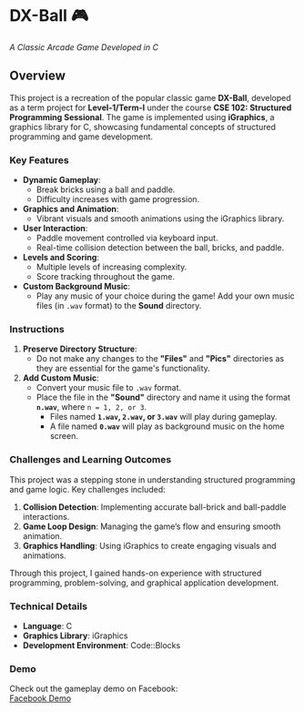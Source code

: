 # DX-Ball 🎮  
*A Classic Arcade Game Developed in C*

## Overview  
This project is a recreation of the popular classic game **DX-Ball**, developed as a term project for **Level-1/Term-I** under the course **CSE 102: Structured Programming Sessional**. The game is implemented using **iGraphics**, a graphics library for C, showcasing fundamental concepts of structured programming and game development.

### Key Features  
- **Dynamic Gameplay**: 
  - Break bricks using a ball and paddle.
  - Difficulty increases with game progression.
- **Graphics and Animation**: 
  - Vibrant visuals and smooth animations using the iGraphics library.
- **User Interaction**: 
  - Paddle movement controlled via keyboard input.  
  - Real-time collision detection between the ball, bricks, and paddle.
- **Levels and Scoring**:
  - Multiple levels of increasing complexity.
  - Score tracking throughout the game.
- **Custom Background Music**:
  - Play any music of your choice during the game! Add your own music files (in `.wav` format) to the **Sound** directory.

### Instructions  
1. **Preserve Directory Structure**:
   - Do not make any changes to the **"Files"** and **"Pics"** directories as they are essential for the game's functionality.
2. **Add Custom Music**:
   - Convert your music file to `.wav` format.  
   - Place the file in the **"Sound"** directory and name it using the format **`n.wav`**, where `n = 1, 2, or 3`.  
     - Files named **`1.wav`, `2.wav`, or `3.wav`** will play during gameplay.  
     - A file named **`0.wav`** will play as background music on the home screen.  

### Challenges and Learning Outcomes  
This project was a stepping stone in understanding structured programming and game logic. Key challenges included:
1. **Collision Detection**: Implementing accurate ball-brick and ball-paddle interactions.
2. **Game Loop Design**: Managing the game’s flow and ensuring smooth animation.
3. **Graphics Handling**: Using iGraphics to create engaging visuals and animations.

Through this project, I gained hands-on experience with structured programming, problem-solving, and graphical application development.

### Technical Details  
- **Language**: C  
- **Graphics Library**: iGraphics  
- **Development Environment**: Code::Blocks

### Demo  
Check out the gameplay demo on Facebook:  
[Facebook Demo](https://www.facebook.com/100002802882052/videos/2930693760367358/)
